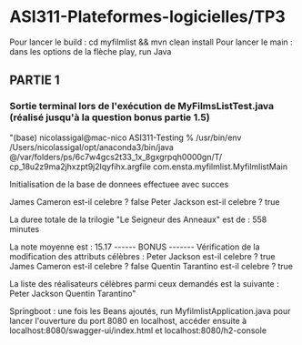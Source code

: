 # ASI311-Plateformes-logicielles/TP3

Pour lancer le build : cd myfilmlist && mvn clean install
Pour lancer le main : dans les options de la flèche play, run Java

## PARTIE 1

### Sortie terminal lors de l'exécution de MyFilmsListTest.java (réalisé jusqu'à la question bonus partie 1.5)  

"(base) nicolassigal@mac-nico ASI311-Testing %  /usr/bin/env /Users/nicolassigal/opt/anaconda3/bin/java @/var/folders/ps/6c7w4gcs2t33_1x_8gxgrpqh0000gn/T/
cp_18u2z9ma2jhxzpt9j2lqyfihx.argfile com.ensta.myfilmlist.MyfilmlistMain

Initialisation de la base de donnees effectuee avec succes

James Cameron est-il celebre ? false
Peter Jackson est-il celebre ? true

La duree totale de la trilogie "Le Seigneur des Anneaux" est de : 558 minutes

La note moyenne est : 15.17
------ BONUS -------
Vérification de la modification des attributs célèbres :
Peter Jackson est-il celebre ? true
James Cameron est-il celebre ? false
Quentin Tarantino est-il celebre ? true

La liste des réalisateurs célèbres parmi ceux demandés est la suivante :
Peter Jackson
Quentin Tarantino"

Springboot : une fois les Beans ajoutés, run MyfilmlistApplication.java pour lancer l'ouverture du port 8080 en localhost, accéder ensuite à localhost:8080/swagger-ui/index.html et localhost:8080/h2-console
